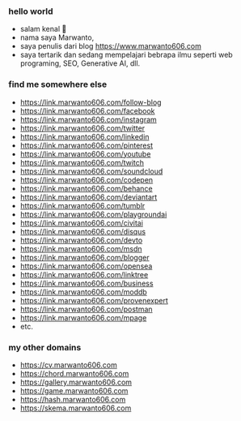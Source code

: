 ### hello world
- salam kenal :wave:
- nama saya Marwanto,
- saya penulis dari blog https://www.marwanto606.com
- saya tertarik dan sedang mempelajari bebrapa ilmu seperti web programing, SEO, Generative AI, dll.

### find me somewhere else
- https://link.marwanto606.com/follow-blog
- https://link.marwanto606.com/facebook
- https://link.marwanto606.com/instagram
- https://link.marwanto606.com/twitter
- https://link.marwanto606.com/linkedin
- https://link.marwanto606.com/pinterest
- https://link.marwanto606.com/youtube
- https://link.marwanto606.com/twitch
- https://link.marwanto606.com/soundcloud
- https://link.marwanto606.com/codepen
- https://link.marwanto606.com/behance
- https://link.marwanto606.com/deviantart
- https://link.marwanto606.com/tumblr
- https://link.marwanto606.com/playgroundai
- https://link.marwanto606.com/civitai
- https://link.marwanto606.com/disqus
- https://link.marwanto606.com/devto
- https://link.marwanto606.com/msdn
- https://link.marwanto606.com/blogger
- https://link.marwanto606.com/opensea
- https://link.marwanto606.com/linktree
- https://link.marwanto606.com/business
- https://link.marwanto606.com/moddb
- https://link.marwanto606.com/provenexpert
- https://link.marwanto606.com/postman
- https://link.marwanto606.com/mpage
- etc.

### my other domains
- https://cv.marwanto606.com
- https://chord.marwanto606.com
- https://gallery.marwanto606.com
- https://game.marwanto606.com
- https://hash.marwanto606.com
- https://skema.marwanto606.com

<!--
**marwanto606/marwanto606** is a ✨ _special_ ✨ repository because its `README.md` (this file) appears on your GitHub profile.

Here are some ideas to get you started:

- 🔭 I’m currently working on ...
- 🌱 I’m currently learning ...
- 👯 I’m looking to collaborate on ...
- 🤔 I’m looking for help with ...
- 💬 Ask me about ...
- 📫 How to reach me: ...
- 😄 Pronouns: ...
- ⚡ Fun fact: ...
-->

